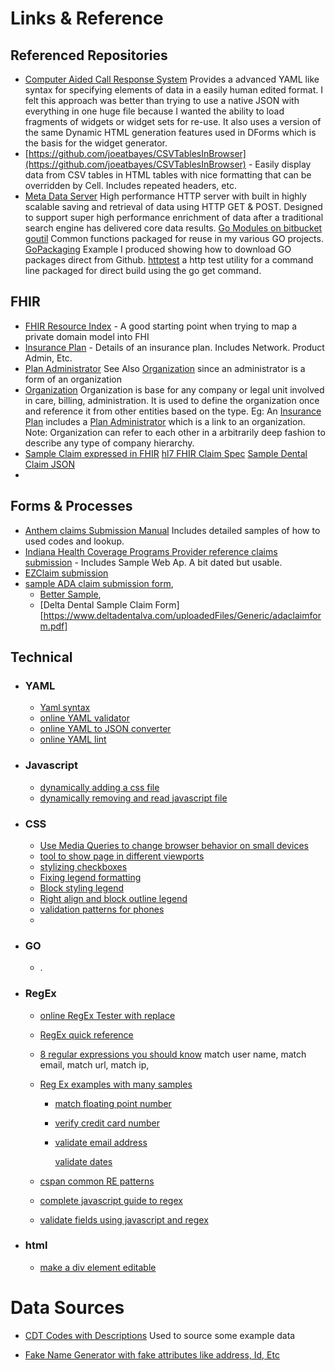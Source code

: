 # Links & Reference

## Referenced Repositories

* [Computer Aided Call Response System](https://bitbucket.org/joexdobs/computer-aided-call-response-engine) Provides a advanced YAML like syntax for specifying elements of data in a easily human edited format.   I felt this approach was better than trying to use a native JSON with everything in one huge file because I wanted the ability to load fragments of widgets or widget sets for re-use.  It also uses a version of the same Dynamic HTML generation features used in DForms which is the basis for the widget generator.
* [https://github.com/joeatbayes/CSVTablesInBrowser](https://github.com/joeatbayes/CSVTablesInBrowser)  - Easily display data from CSV tables in HTML tables with nice formatting that can be overridden by Cell.  Includes repeated headers, etc.  
* [Meta Data Server](https://bitbucket.org/joexdobs/meta-data-server/src/master/)  High performance HTTP server with built in highly scalable saving and retrieval of data using HTTP GET & POST.  Designed to support super high performance enrichment of data after a traditional search engine has delivered core data results.  [Go Modules on bitbucket](https://medium.com/rungo/anatomy-of-modules-in-go-c8274d215c16)  [goutil](https://github.com/joeatbayes/goutil) Common functions packaged for reuse in my various GO projects.   [GoPackaging](https://github.com/joeatbayes/GoPackaging) Example I produced showing how to download GO packages direct from Github.   [httptest](https://github.com/joeatbayes/http-stress-test) a http test utility for a command line packaged for direct build using the go get command.



## FHIR

* [FHIR  Resource Index](https://www.hl7.org/fhir/resourcelist.html) -  A good starting point when trying to map a private domain model into FHI
* [Insurance Plan](https://www.hl7.org/fhir/insuranceplan.html) - Details of an insurance plan.  Includes Network.  Product Admin, Etc.  
* [Plan Administrator](https://www.hl7.org/fhir/insuranceplan-definitions.html#InsurancePlan.administeredBy)  See Also  [Organization](https://www.hl7.org/fhir/organization.html) since an administrator is a form of an organization
* [Organization](https://www.hl7.org/fhir/organization.html)  Organization is base for any company or legal unit involved in care, billing, administration.  It is used to define the organization once and reference it from other entities based on the type.  Eg:  An [Insurance Plan](https://www.hl7.org/fhir/insuranceplan.html)  includes a [Plan Administrator](https://www.hl7.org/fhir/insuranceplan-definitions.html#InsurancePlan.administeredBy)  which is a link to an organization.  Note: Organization can refer to each other in a arbitrarily deep fashion to describe any type of company hierarchy.
* [Sample Claim expressed in FHIR](https://www.hl7.org/fhir/claim-example.json.html) [hl7 FHIR Claim Spec](https://www.hl7.org/fhir/claim.html) [Sample Dental Claim JSON](https://www.hl7.org/fhir/claim-example-oral-contained.json.html)
* 

## Forms & Processes 

* [Anthem claims Submission Manual](https://www11.anthem.com/provider/nv/f5/s5/t1/pw_b130799.pdf?refer=ahpfooter) Includes detailed samples of how to used codes and lookup.
* [Indiana Health Coverage Programs Provider reference claims submission](https://www.in.gov/medicaid/files/claim%20submission%20and%20processing.pdf)  - Includes Sample Web Ap.  A bit dated but usable. 
* [EZClaim submission](https://www.ezclaim.com/manuals/premierbilling/index.html#!Documents/additionalclaimscreeninformation.htm)
* [sample ADA claim submission form](https://www.ada.org/~/media/ADA/Publications/Files/2019ADADentalClaim%20Form_2019May.pdf?la=en),  
  *  [Better Sample](https://victims.ca.gov/docs/forms/providers/adaclaimform.pdf),  
  * [Delta Dental Sample Claim Form][https://www.deltadentalva.com/uploadedFiles/Generic/adaclaimform.pdf]

## Technical

* ### **YAML**

  * [Yaml syntax](https://docs.ansible.com/ansible/latest/reference_appendices/YAMLSyntax.html)
  * [online YAML validator](https://codebeautify.org/yaml-validator)
  * [online YAML to JSON converter](https://codebeautify.org/yaml-to-json-xml-csv)
  * [online YAML lint](http://www.yamllint.com/)

* ### **Javascript**

  * [dynamically adding a css file](http://www.javascriptkit.com/javatutors/loadjavascriptcss.shtml)
  * [dynamically removing and read javascript file](http://www.javascriptkit.com/javatutors/loadjavascriptcss2.shtml)

* ### **CSS**

  * [Use Media Queries to change browser behavior on small devices](https://www.smashingmagazine.com/2010/07/how-to-use-css3-media-queries-to-create-a-mobile-version-of-your-website/)
  * [tool to show page in different viewports](https://app.protofluid.com/#https://joeatbayes.github.io/metadata-forms-gui/)
  * [stylizing checkboxes](https://cssnewbie.com/stylize-checkboxes-and-text-fields-using-css/#.XfcRdmTYq0o)
  * [Fixing legend formatting](https://beckism.com/2008/12/display_block_legend/)
  * [Block styling legend](https://beckism.com/2008/12/display_block_legend/)
  * [Right align and block outline legend](https://pixy.cz/blogg/clanky/css-fieldsetandlabels.html)
  * [validation patterns for phones](http://regexlib.com/Search.aspx?k=phone&AspxAutoDetectCookieSupport=1)
  * 

* ### **GO**

  * .
  
* ### RegEx

  * [online RegEx Tester with replace](https://www.freeformatter.com/regex-tester.html)
  
  * [RegEx quick reference](http://regexrenamer.sourceforge.net/help/regex_quickref.html)
  
  * [8 regular expressions you should know](https://code.tutsplus.com/tutorials/8-regular-expressions-you-should-know--net-6149) match user name,  match email,  match url,  match ip, 
  
  * [Reg Ex examples with many samples](https://www.regular-expressions.info/examples.html])
  
    * [match floating point number](https://www.regular-expressions.info/floatingpoint.html)
  
    * [verify credit card number](https://www.regular-expressions.info/creditcard.html)
  
    * [validate email address](https://www.regular-expressions.info/email.html)
  
      [validate dates](https://www.regular-expressions.info/dates.html)
  
  * [cspan common RE patterns](https://metacpan.org/pod/Regexp::Common)
  
  * [complete javascript guide to regex](https://www.w3schools.com/jsref/jsref_obj_regexp.asp)
  
  * [validate fields using javascript and regex](https://www.w3schools.com/jsref/jsref_obj_regexp.asp)

* ### html

  * [make a div element editable](https://www.tutorialrepublic.com/codelab.php?topic=faq&file=html5-make-element-editable)



# Data Sources

* [CDT Codes with Descriptions](https://ca.healthnetadvantage.com/content/dam/centene/healthnet/pdfs/medicare/2019/CA/2019-CA-HNTCD-MA-MAPD-DSNP.pdf)  Used to source some example data

* [Fake Name Generator with fake attributes like address, Id, Etc](https://www.fakenamegenerator.com/thanks.php)

  